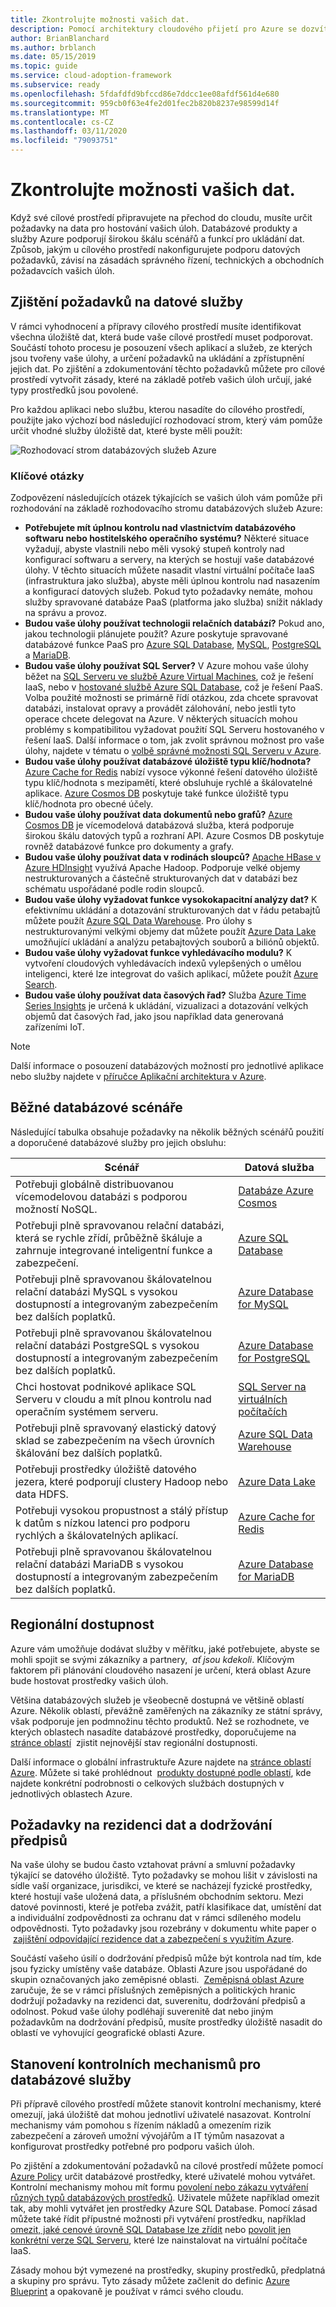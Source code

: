 ```yaml
---
title: Zkontrolujte možnosti vašich dat.
description: Pomocí architektury cloudového přijetí pro Azure se dozvíte, jak určit požadavky na data pro hostování vašich úloh.
author: BrianBlanchard
ms.author: brblanch
ms.date: 05/15/2019
ms.topic: guide
ms.service: cloud-adoption-framework
ms.subservice: ready
ms.openlocfilehash: 5fdafdfd9bfccd86e7ddcc1ee08afdf561d4e680
ms.sourcegitcommit: 959cb0f63e4fe2d01fec2b820b8237e98599d14f
ms.translationtype: MT
ms.contentlocale: cs-CZ
ms.lasthandoff: 03/11/2020
ms.locfileid: "79093751"
---
```

<!-- cSpell:ignore HDFS -->

# <a name="review-your-data-options"></a>Zkontrolujte možnosti vašich dat.

Když své cílové prostředí připravujete na přechod do cloudu, musíte určit požadavky na data pro hostování vašich úloh. Databázové produkty a služby Azure podporují širokou škálu scénářů a funkcí pro ukládání dat. Způsob, jakým u cílového prostředí nakonfigurujete podporu datových požadavků, závisí na zásadách správného řízení, technických a obchodních požadavcích vašich úloh.

## <a name="identify-data-services-requirements"></a>Zjištění požadavků na datové služby

V rámci vyhodnocení a přípravy cílového prostředí musíte identifikovat všechna úložiště dat, která bude vaše cílové prostředí muset podporovat. Součástí tohoto procesu je posouzení všech aplikací a služeb, ze kterých jsou tvořeny vaše úlohy, a určení požadavků na ukládání a zpřístupnění jejich dat. Po zjištění a zdokumentování těchto požadavků můžete pro cílové prostředí vytvořit zásady, které na základě potřeb vašich úloh určují, jaké typy prostředků jsou povolené.

Pro každou aplikaci nebo službu, kterou nasadíte do cílového prostředí, použijte jako výchozí bod následující rozhodovací strom, který vám pomůže určit vhodné služby úložiště dat, které byste měli použít:

![Rozhodovací strom databázových služeb Azure](../../_images/ready/data-decision-tree.png)

### <a name="key-questions"></a>Klíčové otázky

Zodpovězení následujících otázek týkajících se vašich úloh vám pomůže při rozhodování na základě rozhodovacího stromu databázových služeb Azure:

- **Potřebujete mít úplnou kontrolu nad vlastnictvím databázového softwaru nebo hostitelského operačního systému?** Některé situace vyžadují, abyste vlastnili nebo měli vysoký stupeň kontroly nad konfigurací softwaru a servery, na kterých se hostují vaše databázové úlohy. V těchto situacích můžete nasadit vlastní virtuální počítače IaaS (infrastruktura jako služba), abyste měli úplnou kontrolu nad nasazením a konfigurací datových služeb. Pokud tyto požadavky nemáte, mohou služby spravované databáze PaaS (platforma jako služba) snížit náklady na správu a provoz.
- **Budou vaše úlohy používat technologii relačních databází?** Pokud ano, jakou technologii plánujete použít? Azure poskytuje spravované databázové funkce PaaS pro [Azure SQL Database](https://docs.microsoft.com/azure/sql-database/sql-database-technical-overview), [MySQL](https://docs.microsoft.com/azure/mysql/overview), [PostgreSQL](https://docs.microsoft.com/azure/postgresql/overview) a [MariaDB](https://docs.microsoft.com/azure/mariadb/overview).
- **Budou vaše úlohy používat SQL Server?** V Azure mohou vaše úlohy běžet na [SQL Serveru ve službě Azure Virtual Machines](https://azure.microsoft.com/services/virtual-machines/sql-server), což je řešení IaaS, nebo v [hostované službě Azure SQL Database](https://docs.microsoft.com/azure/sql-database/sql-database-technical-overview), což je řešení PaaS. Volba použité možnosti se primárně řídí otázkou, zda chcete spravovat databázi, instalovat opravy a provádět zálohování, nebo jestli tyto operace chcete delegovat na Azure. V některých situacích mohou problémy s kompatibilitou vyžadovat použití SQL Serveru hostovaného v řešení IaaS. Další informace o tom, jak zvolit správnou možnost pro vaše úlohy, najdete v tématu o [volbě správné možnosti SQL Serveru v Azure](https://docs.microsoft.com/azure/sql-database/sql-database-paas-vs-sql-server-iaas).
- **Budou vaše úlohy používat databázové úložiště typu klíč/hodnota?** [Azure Cache for Redis](https://docs.microsoft.com/azure/azure-cache-for-redis/cache-overview) nabízí vysoce výkonné řešení datového úložiště typu klíč/hodnota s mezipamětí, které obsluhuje rychlé a škálovatelné aplikace. [Azure Cosmos DB](https://docs.microsoft.com/azure/cosmos-db/introduction) poskytuje také funkce úložiště typu klíč/hodnota pro obecné účely.
- **Budou vaše úlohy používat data dokumentů nebo grafů?** [Azure Cosmos DB](https://docs.microsoft.com/azure/cosmos-db/introduction) je vícemodelová databázová služba, která podporuje širokou škálu datových typů a rozhraní API. Azure Cosmos DB poskytuje rovněž databázové funkce pro dokumenty a grafy.
- **Budou vaše úlohy používat data v rodinách sloupců?** [Apache HBase v Azure HDInsight](https://docs.microsoft.com/azure/hdinsight/hbase/apache-hbase-overview) využívá Apache Hadoop. Podporuje velké objemy nestrukturovaných a částečně strukturovaných dat v databázi bez schématu uspořádané podle rodin sloupců.
- **Budou vaše úlohy vyžadovat funkce vysokokapacitní analýzy dat?** K efektivnímu ukládání a dotazování strukturovaných dat v řádu petabajtů můžete použít [Azure SQL Data Warehouse](https://docs.microsoft.com/azure/sql-data-warehouse/sql-data-warehouse-overview-what-is). Pro úlohy s nestrukturovanými velkými objemy dat můžete použít [Azure Data Lake](https://azure.microsoft.com/solutions/data-lake) umožňující ukládání a analýzu petabajtových souborů a biliónů objektů.
- **Budou vaše úlohy vyžadovat funkce vyhledávacího modulu?** K vytvoření cloudových vyhledávacích indexů vylepšených o umělou inteligenci, které lze integrovat do vašich aplikací, můžete použít [Azure Search](https://docs.microsoft.com/azure/search/search-what-is-azure-search).
- **Budou vaše úlohy používat data časových řad?** Služba [Azure Time Series Insights](https://docs.microsoft.com/azure/time-series-insights/time-series-insights-overview) je určená k ukládání, vizualizaci a dotazování velkých objemů dat časových řad, jako jsou například data generovaná zařízeními IoT.

> [!NOTE]
> Další informace o posouzení databázových možností pro jednotlivé aplikace nebo služby najdete v [příručce Aplikační architektura v Azure](https://docs.microsoft.com/azure/architecture/guide/technology-choices/data-store-comparison).

## <a name="common-database-scenarios"></a>Běžné databázové scénáře

Následující tabulka obsahuje požadavky na několik běžných scénářů použití a doporučené databázové služby pro jejich obsluhu:

| **Scénář**                                                                                                                            | **Datová služba**                                                                                                                                  |
|-----------------------------------------------------------------------------------------------------------------------------------------|---------------------------------------------------------------------------------------------------------------------------------------------------|
| Potřebuji globálně distribuovanou vícemodelovou databázi s podporou možností NoSQL.                                                     | [Databáze Azure Cosmos](https://docs.microsoft.com/azure/cosmos-db/introduction)                                                                        |
| Potřebuji plně spravovanou relační databázi, která se rychle zřídí, průběžně škáluje a zahrnuje integrované inteligentní funkce a zabezpečení. | [Azure SQL Database](https://docs.microsoft.com/azure/sql-database/sql-database-technical-overview)                                               |
| Potřebuji plně spravovanou škálovatelnou relační databázi MySQL s vysokou dostupností a integrovaným zabezpečením bez dalších poplatků.           | [Azure Database for MySQL](https://docs.microsoft.com/azure/mysql/overview)                                                                       |
| Potřebuji plně spravovanou škálovatelnou relační databázi PostgreSQL s vysokou dostupností a integrovaným zabezpečením bez dalších poplatků.      | [Azure Database for PostgreSQL](https://docs.microsoft.com/azure/postgresql/overview)                                                             |
| Chci hostovat podnikové aplikace SQL Serveru v cloudu a mít plnou kontrolu nad operačním systémem serveru.                                        | [SQL Server na virtuálních počítačích](https://docs.microsoft.com/azure/virtual-machines/windows/sql/virtual-machines-windows-sql-server-iaas-overview) |
| Potřebuji plně spravovaný elastický datový sklad se zabezpečením na všech úrovních škálování bez dalších poplatků.                               | [Azure SQL Data Warehouse](https://docs.microsoft.com/azure/sql-data-warehouse/sql-data-warehouse-overview-what-is)                               |
| Potřebuji prostředky úložiště datového jezera, které podporují clustery Hadoop nebo data HDFS.                                         | [Azure Data Lake](https://azure.microsoft.com/solutions/data-lake)                                                                                |
| Potřebuji vysokou propustnost a stálý přístup k datům s nízkou latenci pro podporu rychlých a škálovatelných aplikací.                           | [Azure Cache for Redis](https://docs.microsoft.com/azure/azure-cache-for-redis/cache-overview)                                                    |
| Potřebuji plně spravovanou škálovatelnou relační databázi MariaDB s vysokou dostupností a integrovaným zabezpečením bez dalších poplatků.         | [Azure Database for MariaDB](https://docs.microsoft.com/azure/mariadb/overview)                                                                   |

## <a name="regional-availability"></a>Regionální dostupnost

Azure vám umožňuje dodávat služby v měřítku, jaké potřebujete, abyste se mohli spojit se svými zákazníky a partnery,  _ať jsou kdekoli_. Klíčovým faktorem při plánování cloudového nasazení je určení, která oblast Azure bude hostovat prostředky vašich úloh.

Většina databázových služeb je všeobecně dostupná ve většině oblastí Azure. Několik oblastí, převážně zaměřených na zákazníky ze státní správy, však podporuje jen podmnožinu těchto produktů. Než se rozhodnete, ve kterých oblastech nasadíte databázové prostředky, doporučujeme na [stránce oblastí](https://azure.microsoft.com/global-infrastructure/services/?regions=all&products=data-factory,sql-server-stretch-database,redis-cache,database-migration,sql-data-warehouse,postgresql,mariadb,cosmos-db,mysql,sql-database)  zjistit nejnovější stav regionální dostupnosti.

Další informace o globální infrastruktuře Azure najdete na [stránce oblastí Azure](https://azure.microsoft.com/global-infrastructure/regions). Můžete si také prohlédnout  [produkty dostupné podle oblastí](https://azure.microsoft.com/global-infrastructure/services/?regions=all&products=all), kde najdete konkrétní podrobnosti o celkových službách dostupných v jednotlivých oblastech Azure.

## <a name="data-residency-and-compliance-requirements"></a>Požadavky na rezidenci dat a dodržování předpisů

Na vaše úlohy se budou často vztahovat právní a smluvní požadavky týkající se datového úložiště. Tyto požadavky se mohou lišit v závislosti na sídle vaší organizace, jurisdikci, ve které se nacházejí fyzické prostředky, které hostují vaše uložená data, a příslušném obchodním sektoru. Mezi datové povinnosti, které je potřeba zvážit, patří klasifikace dat, umístění dat a individuální zodpovědnosti za ochranu dat v rámci sdíleného modelu odpovědnosti. Tyto požadavky jsou rozebrány v dokumentu white paper o  [zajištění odpovídající rezidence dat a zabezpečení s využitím Azure](https://azure.microsoft.com/resources/achieving-compliant-data-residency-and-security-with-azure).

Součástí vašeho úsilí o dodržování předpisů může být kontrola nad tím, kde jsou fyzicky umístěny vaše databáze. Oblasti Azure jsou uspořádané do skupin označovaných jako zeměpisné oblasti.  [Zeměpisná oblast Azure](https://azure.microsoft.com/global-infrastructure/geographies)  zaručuje, že se v rámci příslušných zeměpisných a politických hranic dodržují požadavky na rezidenci dat, suverenitu, dodržování předpisů a odolnost. Pokud vaše úlohy podléhají suverenitě dat nebo jiným požadavkům na dodržování předpisů, musíte prostředky úložiště nasadit do oblastí ve vyhovující geografické oblasti Azure.

## <a name="establish-controls-for-database-services"></a>Stanovení kontrolních mechanismů pro databázové služby

Při přípravě cílového prostředí můžete stanovit kontrolní mechanismy, které omezují, jaká úložiště dat mohou jednotliví uživatelé nasazovat. Kontrolní mechanismy vám pomohou s řízením nákladů a omezením rizik zabezpečení a zároveň umožní vývojářům a IT týmům nasazovat a konfigurovat prostředky potřebné pro podporu vašich úloh.

Po zjištění a zdokumentování požadavků na cílové prostředí můžete pomocí [Azure Policy](https://docs.microsoft.com/azure/governance/policy/overview) určit databázové prostředky, které uživatelé mohou vytvářet. Kontrolní mechanismy mohou mít formu [povolení nebo zákazu vytváření různých typů databázových prostředků](https://docs.microsoft.com/azure/governance/policy/samples/allowed-resource-types). Uživatele můžete například omezit tak, aby mohli vytvářet jen prostředky Azure SQL Database. Pomocí zásad můžete také řídit přípustné možnosti při vytváření prostředku, například [omezit, jaké cenové úrovně SQL Database lze zřídit](https://docs.microsoft.com/azure/governance/policy/samples/allowed-sql-db-skus) nebo [povolit jen konkrétní verze SQL Serveru](https://docs.microsoft.com/azure/governance/policy/samples/require-sql-12), které lze nainstalovat na virtuální počítače IaaS.

Zásady mohou být vymezené na prostředky, skupiny prostředků, předplatná a skupiny pro správu. Tyto zásady můžete začlenit do definic [Azure Blueprint](https://docs.microsoft.com/azure/governance/blueprints/overview) a opakovaně je používat v rámci svého cloudu.
